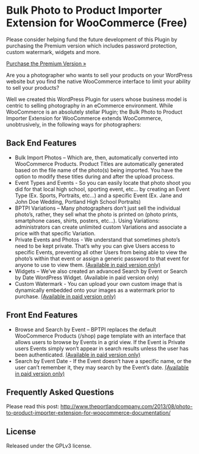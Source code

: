 Bulk Photo to Product Importer Extension for WooCommerce (Free)
===============================================================
Please consider helping fund the future development of this Plugin by purchasing the Premium version which includes password protection, custom watermark, widgets and more.

[Purchase the Premium Version &#187;](www.theportlandcompany.com/shop/custom-web-applications/photo-to-product-importer-wordpress-plugin-for-woocommerce/)

Are you a photographer who wants to sell your products on your WordPress website but you find the native WooCommerce interface to limit your ability to sell your products?

Well we created this WordPress Plugin for users whose business model is centric to selling photography in an eCommerce environment. While WooCommerce is an absolutely stellar Plugin; the Bulk Photo to Product Importer Extension for WooCommerce extends WooCommerce, unobtrusively, in the following ways for photographers:

Back End Features
-----------------
* Bulk Import Photos – Which are, then, automatically converted into WooCommerce Products. Product Titles are automatically generated based on the file name of the photo(s) being imported. You have the option to modify these titles during and after the upload process.
* Event Types and Events - So you can easily locate that photo shoot you did for that local high school, sporting event, etc… by creating an Event Type (Ex. Sports, Portraits, etc…) and a specific Event (Ex. Jane and John Doe Wedding, Portland High School Portraits)
* BPTPI Variations – Many photographers don’t just sell the individual photo’s, rather, they sell what the photo is printed on (photo prints, smartphone cases, shirts, posters, etc…). Using Variations: administrators can create unlimited custom Variations and associate a price with that specific Variation. 
* Private Events and Photos - We understand that sometimes photo’s need to be kept private. That’s why you can give Users access to specific Events, preventing all other Users from being able to view the photo’s within that event or assign a generic password to that event for anyone to use to view them. [(Available in paid version only)](www.theportlandcompany.com/shop/custom-web-applications/photo-to-product-importer-wordpress-plugin-for-woocommerce/)
* Widgets – We’ve also created an advanced Search by Event or Search by Date WordPress Widget. (Available in paid version only)
* Custom Watermark - You can upload your own custom image that is dynamically embedded onto your images as a watermark prior to purchase. [(Available in paid version only)](www.theportlandcompany.com/shop/custom-web-applications/photo-to-product-importer-wordpress-plugin-for-woocommerce/)

Front End Features
------------------
* Browse and Search by Event – BPTPI replaces the default WooCommerce Products (/shop) page template with an interface that allows users to browse by Events in a grid view. If the Event is Private users Events simply won’t appear in search results unless the user has been authenticated. [(Available in paid version only)](www.theportlandcompany.com/shop/custom-web-applications/photo-to-product-importer-wordpress-plugin-for-woocommerce/)
* Search by Event Date - If the Event doesn’t have a specific name, or the user can’t remember it, they may search by the Event’s date. [(Available in paid version only)](www.theportlandcompany.com/shop/custom-web-applications/photo-to-product-importer-wordpress-plugin-for-woocommerce/)

Frequently Asked Questions
--------------------------
Please read this post: http://www.theportlandcompany.com/2013/08/photo-to-product-importer-extension-for-woocommerce-documentation/

License
-------
Released under the GPLv3 license.